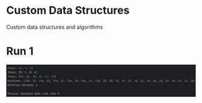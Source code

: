 # Custom Data Structures

Custom data structures and algorithms

# Run 1

![Run 1](./docs/images/run1.png)
